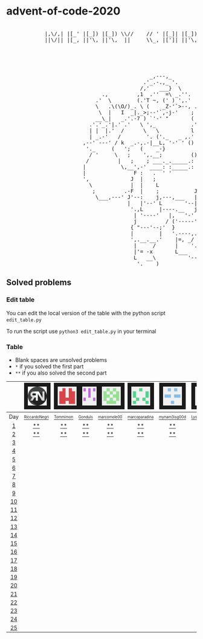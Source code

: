 # advent-of-code-2020

<pre>
                                                            
            |,\/,| |[_' |[_]) |[_]) \\//    // ' |[_]| |[_]) || ((_' '||' |,\/,|  //\\  ((_'
            ||\/|| |[_, ||'\, ||'\,  ||     \\_, |[']| ||'\, || ,_))  ||  ||\/|| //``\\ ,_))



                                                                 ,;7,
                                                               _ ||:|,
                                             _,---,_           )\'  '|
                                           .'_.-.,_ '.         ',')  j
                                          /,'   ___}  \        _/   /
                              .,         ,1  .''  =\ _.''.   ,`';_ |
                            .'  \        (.'T ~, (' ) ',.'  /     ';',
                            \   .\(\O/)_. \ (    _Z-'`>--, .'',      ;
                             \  |   I  _|._>;--'`,-j-'    ;    ',  .'
                            __\_|   _.'.-7 ) `'-' "       (      ;'
                          .'.'_.'|.' .'   \ ',_           .'\   /
                          | |  |.'  /      \   \          l  \ /
                          | _.-'   /        '. ('._   _ ,.'   \i
                        ,--' ---' / k  _.-,.-|__L, '-' ' ()    ;
                         '._     (   ';   (    _-}             |
                          / '     \   ;    ',.__;         ()   /
                         /         |   ;    ; ___._._____.: :-j
                        |           \,__',-' ____: :_____.: :-\
                        |               F :   .  ' '        ,  L
                        ',             J  |   ;             j  |
                          \            |  |    L            |  J
                           ;         .-F  |    ;           J    L
                            \___,---' J'--:    j,---,___   |_   |
                                      |   |'--' L       '--| '-'|
                                       '.,L     |----.__   j.__.'
                                        | '----'   |,   '-'  }
                                        j         / ('-----';
                                       { "---'--;'  }       |
                                       |        |   '.----,.'
                                       ',.__.__.'    |=, _/
                                        |     /      |    '.
                                        |'= -x       L___   '--,
                                        L   __\          '-----'
                                         '.____)
</pre>

## Solved problems

### Edit table
You can edit the local version of the table with the python script `edit_table.py`

To run the script use `python3 edit_table.py` in your terminal

### Table
- Blank spaces are unsolved problems
- `*` if you solved the first part
- `**` if you also solved the second part

| | <a href="https://github.com/riccardo-negri"><img src="https://github.com/Tommimon/advent-of-code-2020/blob/master/Assets/riccardo-negri.png" width="50" height="50" border="10" /></a> | <a href="https://github.com/Tommimon"><img src="https://github.com/Tommimon/advent-of-code-2020/blob/master/Assets/Tommimon.png" width="50" height="50" border="10" /></a> | <a href="https://github.com/Gonduls"><img src="https://github.com/Tommimon/advent-of-code-2020/blob/master/Assets/Gonduls.png" width="50" height="50" border="10" /></a> | <a href="https://github.com/marcomole00"><img src="https://github.com/Tommimon/advent-of-code-2020/blob/master/Assets/marcomole00.png" width="50" height="50" border="10" /></a> | <a href="https://github.com/marcoparadina"><img src="https://github.com/Tommimon/advent-of-code-2020/blob/master/Assets/marcoparadina.png" width="50" height="50" border="10" /></a> | <a href="https://github.com/mynam3isg00d"><img src="https://github.com/Tommimon/advent-of-code-2020/blob/master/Assets/mynam3isg00d.png" width="50" height="50" border="10" /></a> | <a href="https://github.com/LysergicHound"><img src="https://github.com/Tommimon/advent-of-code-2020/blob/master/Assets/LysergicHound.png" width="50" height="50" border="10" /></a> | <a href="https://github.com/IronBlack"><img src="https://github.com/Tommimon/advent-of-code-2020/blob/master/Assets/IronBlack.png" width="50" height="50" border="10" /></a> | <a href="ttps://github.com/SebPelli"><img src="https://github.com/Tommimon/advent-of-code-2020/blob/master/Assets/SebPelli.png" width="50" height="50" border="10" /></a> | <a href="https://github.com/Sunriser45"><img src="https://github.com/Tommimon/advent-of-code-2020/blob/master/Assets/Sunriser45.png" width="50" height="50" border="10" /></a> |
| :---: | :---: | :---: | :---: | :---: | :---: | :---: | :---: | :---: | :---: | :---: 
| Day | <a href="https://github.com/riccardo-negri"><sup><sub>RiccardoNegri</sub></sup></a> | <a href="https://github.com/Tommimon"><sup><sub>Tommimon</sub></sup></a> | <a href="https://github.com/Gonduls"><sup><sub>Gonduls</sub></sup></a> | <a href="https://github.com/marcomole00"><sup><sub>marcomole00</sub></sup></a> | <a href="https://github.com/marcoparadina"><sup><sub>marcoparadina</sub></sup></a> | <a href="https://github.com/mynam3isg00d"><sup><sub>mynam3isg00d</sub></sup></a> | <a href="https://github.com/LysergicHound"><sup><sub>LysergicHound</sub></sup></a> | <a href="https://github.com/IronBlack"><sup><sub>IronBlack</sub></sup></a> | <a href="https://github.com/SebPelli"><sup><sub>SebPelli</sub></sup></a> | <a href="https://github.com/Sunriser45"><sup><sub>Sunriser45</sub></sup></a> |
[1 ][d01] | [**][u01d01] | [**][u02d01] | [**][u03d01] | [**][u04d01] | [**][u05d01] | [**][u06d01] | [  ][u07d01] | [**][u08d01] | [**][u09d01] | [  ][u10d01] | [  ][u11d01] | [  ][u12d01] | [  ][u13d01] | [  ][u14d01] | [  ][u15d01] | [  ][u16d01] | [  ][u17d01] | [  ][u18d01] | [  ][u19d01] | [  ][u20d01]
[2 ][d02] | [**][u01d02] | [**][u02d02] | [**][u03d02] | [**][u04d02] | [**][u05d02] | [**][u06d02] | [  ][u07d02] | [**][u08d02] | [**][u09d02] | [  ][u10d02] | [  ][u11d02] | [  ][u12d02] | [  ][u13d02] | [  ][u14d02] | [  ][u15d02] | [  ][u16d02] | [  ][u17d02] | [  ][u18d02] | [  ][u19d02] | [  ][u20d02]
[3 ][d03] | [  ][u01d03] | [  ][u02d03] | [  ][u03d03] | [  ][u04d03] | [  ][u05d03] | [  ][u06d03] | [  ][u07d03] | [  ][u08d03] | [  ][u09d03] | [  ][u10d03] | [  ][u11d03] | [  ][u12d03] | [  ][u13d03] | [  ][u14d03] | [  ][u15d03] | [  ][u16d03] | [  ][u17d03] | [  ][u18d03] | [  ][u19d03] | [  ][u20d03]
[4 ][d04] | [  ][u01d04] | [  ][u02d04] | [  ][u03d04] | [  ][u04d04] | [  ][u05d04] | [  ][u06d04] | [  ][u07d04] | [  ][u08d04] | [  ][u09d04] | [  ][u10d04] | [  ][u11d04] | [  ][u12d04] | [  ][u13d04] | [  ][u14d04] | [  ][u15d04] | [  ][u16d04] | [  ][u17d04] | [  ][u18d04] | [  ][u19d04] | [  ][u20d04]
[5 ][d05] | [  ][u01d05] | [  ][u02d05] | [  ][u03d05] | [  ][u04d05] | [  ][u05d05] | [  ][u06d05] | [  ][u07d05] | [  ][u08d05] | [  ][u09d05] | [  ][u10d05] | [  ][u11d05] | [  ][u12d05] | [  ][u13d05] | [  ][u14d05] | [  ][u15d05] | [  ][u16d05] | [  ][u17d05] | [  ][u18d05] | [  ][u19d05] | [  ][u20d05]
[6 ][d06] | [  ][u01d06] | [  ][u02d06] | [  ][u03d06] | [  ][u04d06] | [  ][u05d06] | [  ][u06d06] | [  ][u07d06] | [  ][u08d06] | [  ][u09d06] | [  ][u10d06] | [  ][u11d06] | [  ][u12d06] | [  ][u13d06] | [  ][u14d06] | [  ][u15d06] | [  ][u16d06] | [  ][u17d06] | [  ][u18d06] | [  ][u19d06] | [  ][u20d06]
[7 ][d07] | [  ][u01d07] | [  ][u02d07] | [  ][u03d07] | [  ][u04d07] | [  ][u05d07] | [  ][u06d07] | [  ][u07d07] | [  ][u08d07] | [  ][u09d07] | [  ][u10d07] | [  ][u11d07] | [  ][u12d07] | [  ][u13d07] | [  ][u14d07] | [  ][u15d07] | [  ][u16d07] | [  ][u17d07] | [  ][u18d07] | [  ][u19d07] | [  ][u20d07]
[8 ][d08] | [  ][u01d08] | [  ][u02d08] | [  ][u03d08] | [  ][u04d08] | [  ][u05d08] | [  ][u06d08] | [  ][u07d08] | [  ][u08d08] | [  ][u09d08] | [  ][u10d08] | [  ][u11d08] | [  ][u12d08] | [  ][u13d08] | [  ][u14d08] | [  ][u15d08] | [  ][u16d08] | [  ][u17d08] | [  ][u18d08] | [  ][u19d08] | [  ][u20d08]
[9 ][d09] | [  ][u01d09] | [  ][u02d09] | [  ][u03d09] | [  ][u04d09] | [  ][u05d09] | [  ][u06d09] | [  ][u07d09] | [  ][u08d09] | [  ][u09d09] | [  ][u10d09] | [  ][u11d09] | [  ][u12d09] | [  ][u13d09] | [  ][u14d09] | [  ][u15d09] | [  ][u16d09] | [  ][u17d09] | [  ][u18d09] | [  ][u19d09] | [  ][u20d09]
[10][d10] | [  ][u01d10] | [  ][u02d10] | [  ][u03d10] | [  ][u04d10] | [  ][u05d10] | [  ][u06d10] | [  ][u07d10] | [  ][u08d10] | [  ][u09d10] | [  ][u10d10] | [  ][u11d10] | [  ][u12d10] | [  ][u13d10] | [  ][u14d10] | [  ][u15d10] | [  ][u16d10] | [  ][u17d10] | [  ][u18d10] | [  ][u19d10] | [  ][u20d10]
[11][d11] | [  ][u01d11] | [  ][u02d11] | [  ][u03d11] | [  ][u04d11] | [  ][u05d11] | [  ][u06d11] | [  ][u07d11] | [  ][u08d11] | [  ][u09d11] | [  ][u10d11] | [  ][u11d11] | [  ][u12d11] | [  ][u13d11] | [  ][u14d11] | [  ][u15d11] | [  ][u16d11] | [  ][u17d11] | [  ][u18d11] | [  ][u19d11] | [  ][u20d11]
[12][d12] | [  ][u01d12] | [  ][u02d12] | [  ][u03d12] | [  ][u04d12] | [  ][u05d12] | [  ][u06d12] | [  ][u07d12] | [  ][u08d12] | [  ][u09d12] | [  ][u10d12] | [  ][u11d12] | [  ][u12d12] | [  ][u13d12] | [  ][u14d12] | [  ][u15d12] | [  ][u16d12] | [  ][u17d12] | [  ][u18d12] | [  ][u19d12] | [  ][u20d12]
[13][d13] | [  ][u01d13] | [  ][u02d13] | [  ][u03d13] | [  ][u04d13] | [  ][u05d13] | [  ][u06d13] | [  ][u07d13] | [  ][u08d13] | [  ][u09d13] | [  ][u10d13] | [  ][u11d13] | [  ][u12d13] | [  ][u13d13] | [  ][u14d13] | [  ][u15d13] | [  ][u16d13] | [  ][u17d13] | [  ][u18d13] | [  ][u19d13] | [  ][u20d13]
[14][d14] | [  ][u01d14] | [  ][u02d14] | [  ][u03d14] | [  ][u04d14] | [  ][u05d14] | [  ][u06d14] | [  ][u07d14] | [  ][u08d14] | [  ][u09d14] | [  ][u10d14] | [  ][u11d14] | [  ][u12d14] | [  ][u13d14] | [  ][u14d14] | [  ][u15d14] | [  ][u16d14] | [  ][u17d14] | [  ][u18d14] | [  ][u19d14] | [  ][u20d14]
[15][d15] | [  ][u01d15] | [  ][u02d15] | [  ][u03d15] | [  ][u04d15] | [  ][u05d15] | [  ][u06d15] | [  ][u07d15] | [  ][u08d15] | [  ][u09d15] | [  ][u10d15] | [  ][u11d15] | [  ][u12d15] | [  ][u13d15] | [  ][u14d15] | [  ][u15d15] | [  ][u16d15] | [  ][u17d15] | [  ][u18d15] | [  ][u19d15] | [  ][u20d15]
[16][d16] | [  ][u01d16] | [  ][u02d16] | [  ][u03d16] | [  ][u04d16] | [  ][u05d16] | [  ][u06d16] | [  ][u07d16] | [  ][u08d16] | [  ][u09d16] | [  ][u10d16] | [  ][u11d16] | [  ][u12d16] | [  ][u13d16] | [  ][u14d16] | [  ][u15d16] | [  ][u16d16] | [  ][u17d16] | [  ][u18d16] | [  ][u19d16] | [  ][u20d16]
[17][d17] | [  ][u01d17] | [  ][u02d17] | [  ][u03d17] | [  ][u04d17] | [  ][u05d17] | [  ][u06d17] | [  ][u07d17] | [  ][u08d17] | [  ][u09d17] | [  ][u10d17] | [  ][u11d17] | [  ][u12d17] | [  ][u13d17] | [  ][u14d17] | [  ][u15d17] | [  ][u16d17] | [  ][u17d17] | [  ][u18d17] | [  ][u19d17] | [  ][u20d17]
[18][d18] | [  ][u01d18] | [  ][u02d18] | [  ][u03d18] | [  ][u04d18] | [  ][u05d18] | [  ][u06d18] | [  ][u07d18] | [  ][u08d18] | [  ][u09d18] | [  ][u10d18] | [  ][u11d18] | [  ][u12d18] | [  ][u13d18] | [  ][u14d18] | [  ][u15d18] | [  ][u16d18] | [  ][u17d18] | [  ][u18d18] | [  ][u19d18] | [  ][u20d18]
[19][d19] | [  ][u01d19] | [  ][u02d19] | [  ][u03d19] | [  ][u04d19] | [  ][u05d19] | [  ][u06d19] | [  ][u07d19] | [  ][u08d19] | [  ][u09d19] | [  ][u10d19] | [  ][u11d19] | [  ][u12d19] | [  ][u13d19] | [  ][u14d19] | [  ][u15d19] | [  ][u16d19] | [  ][u17d19] | [  ][u18d19] | [  ][u19d19] | [  ][u20d19]
[20][d20] | [  ][u01d20] | [  ][u02d20] | [  ][u03d20] | [  ][u04d20] | [  ][u05d20] | [  ][u06d20] | [  ][u07d20] | [  ][u08d20] | [  ][u09d20] | [  ][u10d20] | [  ][u11d20] | [  ][u12d20] | [  ][u13d20] | [  ][u14d20] | [  ][u15d20] | [  ][u16d20] | [  ][u17d20] | [  ][u18d20] | [  ][u19d20] | [  ][u20d20]
[21][d21] | [  ][u01d21] | [  ][u02d21] | [  ][u03d21] | [  ][u04d21] | [  ][u05d21] | [  ][u06d21] | [  ][u07d21] | [  ][u08d21] | [  ][u09d21] | [  ][u10d21] | [  ][u11d21] | [  ][u12d21] | [  ][u13d21] | [  ][u14d21] | [  ][u15d21] | [  ][u16d21] | [  ][u17d21] | [  ][u18d21] | [  ][u19d21] | [  ][u20d21]
[22][d22] | [  ][u01d22] | [  ][u02d22] | [  ][u03d22] | [  ][u04d22] | [  ][u05d22] | [  ][u06d22] | [  ][u07d22] | [  ][u08d22] | [  ][u09d22] | [  ][u10d22] | [  ][u11d22] | [  ][u12d22] | [  ][u13d22] | [  ][u14d22] | [  ][u15d22] | [  ][u16d22] | [  ][u17d22] | [  ][u18d22] | [  ][u19d22] | [  ][u20d22]
[23][d23] | [  ][u01d23] | [  ][u02d23] | [  ][u03d23] | [  ][u04d23] | [  ][u05d23] | [  ][u06d23] | [  ][u07d23] | [  ][u08d23] | [  ][u09d23] | [  ][u10d23] | [  ][u11d23] | [  ][u12d23] | [  ][u13d23] | [  ][u14d23] | [  ][u15d23] | [  ][u16d23] | [  ][u17d23] | [  ][u18d23] | [  ][u19d23] | [  ][u20d23]
[24][d24] | [  ][u01d24] | [  ][u02d24] | [  ][u03d24] | [  ][u04d24] | [  ][u05d24] | [  ][u06d24] | [  ][u07d24] | [  ][u08d24] | [  ][u09d24] | [  ][u10d24] | [  ][u11d24] | [  ][u12d24] | [  ][u13d24] | [  ][u14d24] | [  ][u15d24] | [  ][u16d24] | [  ][u17d24] | [  ][u18d24] | [  ][u19d24] | [  ][u20d24]
[25][d25] | [  ][u01d25] | [  ][u02d25] | [  ][u03d25] | [  ][u04d25] | [  ][u05d25] | [  ][u06d25] | [  ][u07d25] | [  ][u08d25] | [  ][u09d25] | [  ][u10d25] | [  ][u11d25] | [  ][u12d25] | [  ][u13d25] | [  ][u14d25] | [  ][u15d25] | [  ][u16d25] | [  ][u17d25] | [  ][u18d25] | [  ][u19d25] | [  ][u20d25]


[d01]: https://adventofcode.com/2020/day/1
[d02]: https://adventofcode.com/2020/day/2
[d03]: https://adventofcode.com/2020/day/3
[d04]: https://adventofcode.com/2020/day/4
[d05]: https://adventofcode.com/2020/day/5
[d06]: https://adventofcode.com/2020/day/6
[d07]: https://adventofcode.com/2020/day/7
[d08]: https://adventofcode.com/2020/day/8
[d09]: https://adventofcode.com/2020/day/9
[d10]: https://adventofcode.com/2020/day/10
[d11]: https://adventofcode.com/2020/day/11
[d12]: https://adventofcode.com/2020/day/12
[d13]: https://adventofcode.com/2020/day/13
[d14]: https://adventofcode.com/2020/day/14
[d15]: https://adventofcode.com/2020/day/15
[d16]: https://adventofcode.com/2020/day/16
[d17]: https://adventofcode.com/2020/day/17
[d18]: https://adventofcode.com/2020/day/18
[d19]: https://adventofcode.com/2020/day/19
[d20]: https://adventofcode.com/2020/day/20
[d21]: https://adventofcode.com/2020/day/21
[d22]: https://adventofcode.com/2020/day/22
[d23]: https://adventofcode.com/2020/day/23
[d24]: https://adventofcode.com/2020/day/24
[d25]: https://adventofcode.com/2020/day/25

[u01d01]: https://github.com/Tommimon/advent-of-code-2020/tree/master/riccardo-negri/1
[u01d02]: https://github.com/Tommimon/advent-of-code-2020/tree/master/riccardo-negri/2
[u01d03]: https://github.com/Tommimon/advent-of-code-2020/tree/master/riccardo-negri/3
[u01d04]: https://github.com/Tommimon/advent-of-code-2020/tree/master/riccardo-negri/4
[u01d05]: https://github.com/Tommimon/advent-of-code-2020/tree/master/riccardo-negri/5
[u01d06]: https://github.com/Tommimon/advent-of-code-2020/tree/master/riccardo-negri/6
[u01d07]: https://github.com/Tommimon/advent-of-code-2020/tree/master/riccardo-negri/7
[u01d08]: https://github.com/Tommimon/advent-of-code-2020/tree/master/riccardo-negri/8
[u01d09]: https://github.com/Tommimon/advent-of-code-2020/tree/master/riccardo-negri/9
[u01d10]: https://github.com/Tommimon/advent-of-code-2020/tree/master/riccardo-negri/10
[u01d11]: https://github.com/Tommimon/advent-of-code-2020/tree/master/riccardo-negri/11
[u01d12]: https://github.com/Tommimon/advent-of-code-2020/tree/master/riccardo-negri/12
[u01d13]: https://github.com/Tommimon/advent-of-code-2020/tree/master/riccardo-negri/13
[u01d14]: https://github.com/Tommimon/advent-of-code-2020/tree/master/riccardo-negri/14
[u01d15]: https://github.com/Tommimon/advent-of-code-2020/tree/master/riccardo-negri/15
[u01d16]: https://github.com/Tommimon/advent-of-code-2020/tree/master/riccardo-negri/16
[u01d17]: https://github.com/Tommimon/advent-of-code-2020/tree/master/riccardo-negri/17
[u01d18]: https://github.com/Tommimon/advent-of-code-2020/tree/master/riccardo-negri/18
[u01d19]: https://github.com/Tommimon/advent-of-code-2020/tree/master/riccardo-negri/19
[u01d20]: https://github.com/Tommimon/advent-of-code-2020/tree/master/riccardo-negri/20
[u01d21]: https://github.com/Tommimon/advent-of-code-2020/tree/master/riccardo-negri/21
[u01d22]: https://github.com/Tommimon/advent-of-code-2020/tree/master/riccardo-negri/22
[u01d23]: https://github.com/Tommimon/advent-of-code-2020/tree/master/riccardo-negri/23
[u01d24]: https://github.com/Tommimon/advent-of-code-2020/tree/master/riccardo-negri/24
[u01d25]: https://github.com/Tommimon/advent-of-code-2020/tree/master/riccardo-negri/25
[u02d01]: https://github.com/Tommimon/advent-of-code-2020/tree/master/Tommimon/1
[u02d02]: https://github.com/Tommimon/advent-of-code-2020/tree/master/Tommimon/2
[u02d03]: https://github.com/Tommimon/advent-of-code-2020/tree/master/Tommimon/3
[u02d04]: https://github.com/Tommimon/advent-of-code-2020/tree/master/Tommimon/4
[u02d05]: https://github.com/Tommimon/advent-of-code-2020/tree/master/Tommimon/5
[u02d06]: https://github.com/Tommimon/advent-of-code-2020/tree/master/Tommimon/6
[u02d07]: https://github.com/Tommimon/advent-of-code-2020/tree/master/Tommimon/7
[u02d08]: https://github.com/Tommimon/advent-of-code-2020/tree/master/Tommimon/8
[u02d09]: https://github.com/Tommimon/advent-of-code-2020/tree/master/Tommimon/9
[u02d10]: https://github.com/Tommimon/advent-of-code-2020/tree/master/Tommimon/10
[u02d11]: https://github.com/Tommimon/advent-of-code-2020/tree/master/Tommimon/11
[u02d12]: https://github.com/Tommimon/advent-of-code-2020/tree/master/Tommimon/12
[u02d13]: https://github.com/Tommimon/advent-of-code-2020/tree/master/Tommimon/13
[u02d14]: https://github.com/Tommimon/advent-of-code-2020/tree/master/Tommimon/14
[u02d15]: https://github.com/Tommimon/advent-of-code-2020/tree/master/Tommimon/15
[u02d16]: https://github.com/Tommimon/advent-of-code-2020/tree/master/Tommimon/16
[u02d17]: https://github.com/Tommimon/advent-of-code-2020/tree/master/Tommimon/17
[u02d18]: https://github.com/Tommimon/advent-of-code-2020/tree/master/Tommimon/18
[u02d19]: https://github.com/Tommimon/advent-of-code-2020/tree/master/Tommimon/19
[u02d20]: https://github.com/Tommimon/advent-of-code-2020/tree/master/Tommimon/20
[u02d21]: https://github.com/Tommimon/advent-of-code-2020/tree/master/Tommimon/21
[u02d22]: https://github.com/Tommimon/advent-of-code-2020/tree/master/Tommimon/22
[u02d23]: https://github.com/Tommimon/advent-of-code-2020/tree/master/Tommimon/23
[u02d24]: https://github.com/Tommimon/advent-of-code-2020/tree/master/Tommimon/24
[u02d25]: https://github.com/Tommimon/advent-of-code-2020/tree/master/Tommimon/25
[u03d01]: https://github.com/Tommimon/advent-of-code-2020/tree/master/Gonduls/1
[u03d02]: https://github.com/Tommimon/advent-of-code-2020/tree/master/Gonduls/2
[u03d03]: https://github.com/Tommimon/advent-of-code-2020/tree/master/Gonduls/3
[u03d04]: https://github.com/Tommimon/advent-of-code-2020/tree/master/Gonduls/4
[u03d05]: https://github.com/Tommimon/advent-of-code-2020/tree/master/Gonduls/5
[u03d06]: https://github.com/Tommimon/advent-of-code-2020/tree/master/Gonduls/6
[u03d07]: https://github.com/Tommimon/advent-of-code-2020/tree/master/Gonduls/7
[u03d08]: https://github.com/Tommimon/advent-of-code-2020/tree/master/Gonduls/8
[u03d09]: https://github.com/Tommimon/advent-of-code-2020/tree/master/Gonduls/9
[u03d10]: https://github.com/Tommimon/advent-of-code-2020/tree/master/Gonduls/10
[u03d11]: https://github.com/Tommimon/advent-of-code-2020/tree/master/Gonduls/11
[u03d12]: https://github.com/Tommimon/advent-of-code-2020/tree/master/Gonduls/12
[u03d13]: https://github.com/Tommimon/advent-of-code-2020/tree/master/Gonduls/13
[u03d14]: https://github.com/Tommimon/advent-of-code-2020/tree/master/Gonduls/14
[u03d15]: https://github.com/Tommimon/advent-of-code-2020/tree/master/Gonduls/15
[u03d16]: https://github.com/Tommimon/advent-of-code-2020/tree/master/Gonduls/16
[u03d17]: https://github.com/Tommimon/advent-of-code-2020/tree/master/Gonduls/17
[u03d18]: https://github.com/Tommimon/advent-of-code-2020/tree/master/Gonduls/18
[u03d19]: https://github.com/Tommimon/advent-of-code-2020/tree/master/Gonduls/19
[u03d20]: https://github.com/Tommimon/advent-of-code-2020/tree/master/Gonduls/20
[u03d21]: https://github.com/Tommimon/advent-of-code-2020/tree/master/Gonduls/21
[u03d22]: https://github.com/Tommimon/advent-of-code-2020/tree/master/Gonduls/22
[u03d23]: https://github.com/Tommimon/advent-of-code-2020/tree/master/Gonduls/23
[u03d24]: https://github.com/Tommimon/advent-of-code-2020/tree/master/Gonduls/24
[u03d25]: https://github.com/Tommimon/advent-of-code-2020/tree/master/Gonduls/25
[u04d01]: https://github.com/Tommimon/advent-of-code-2020/tree/master/marcomole00/1
[u04d02]: https://github.com/Tommimon/advent-of-code-2020/tree/master/marcomole00/2
[u04d03]: https://github.com/Tommimon/advent-of-code-2020/tree/master/marcomole00/3
[u04d04]: https://github.com/Tommimon/advent-of-code-2020/tree/master/marcomole00/4
[u04d05]: https://github.com/Tommimon/advent-of-code-2020/tree/master/marcomole00/5
[u04d06]: https://github.com/Tommimon/advent-of-code-2020/tree/master/marcomole00/6
[u04d07]: https://github.com/Tommimon/advent-of-code-2020/tree/master/marcomole00/7
[u04d08]: https://github.com/Tommimon/advent-of-code-2020/tree/master/marcomole00/8
[u04d09]: https://github.com/Tommimon/advent-of-code-2020/tree/master/marcomole00/9
[u04d10]: https://github.com/Tommimon/advent-of-code-2020/tree/master/marcomole00/10
[u04d11]: https://github.com/Tommimon/advent-of-code-2020/tree/master/marcomole00/11
[u04d12]: https://github.com/Tommimon/advent-of-code-2020/tree/master/marcomole00/12
[u04d13]: https://github.com/Tommimon/advent-of-code-2020/tree/master/marcomole00/13
[u04d14]: https://github.com/Tommimon/advent-of-code-2020/tree/master/marcomole00/14
[u04d15]: https://github.com/Tommimon/advent-of-code-2020/tree/master/marcomole00/15
[u04d16]: https://github.com/Tommimon/advent-of-code-2020/tree/master/marcomole00/16
[u04d17]: https://github.com/Tommimon/advent-of-code-2020/tree/master/marcomole00/17
[u04d18]: https://github.com/Tommimon/advent-of-code-2020/tree/master/marcomole00/18
[u04d19]: https://github.com/Tommimon/advent-of-code-2020/tree/master/marcomole00/19
[u04d20]: https://github.com/Tommimon/advent-of-code-2020/tree/master/marcomole00/20
[u04d21]: https://github.com/Tommimon/advent-of-code-2020/tree/master/marcomole00/21
[u04d22]: https://github.com/Tommimon/advent-of-code-2020/tree/master/marcomole00/22
[u04d23]: https://github.com/Tommimon/advent-of-code-2020/tree/master/marcomole00/23
[u04d24]: https://github.com/Tommimon/advent-of-code-2020/tree/master/marcomole00/24
[u04d25]: https://github.com/Tommimon/advent-of-code-2020/tree/master/marcomole00/25
[u05d01]: https://github.com/Tommimon/advent-of-code-2020/tree/master/marcoparadina/1
[u05d02]: https://github.com/Tommimon/advent-of-code-2020/tree/master/marcoparadina/2
[u05d03]: https://github.com/Tommimon/advent-of-code-2020/tree/master/marcoparadina/3
[u05d04]: https://github.com/Tommimon/advent-of-code-2020/tree/master/marcoparadina/4
[u05d05]: https://github.com/Tommimon/advent-of-code-2020/tree/master/marcoparadina/5
[u05d06]: https://github.com/Tommimon/advent-of-code-2020/tree/master/marcoparadina/6
[u05d07]: https://github.com/Tommimon/advent-of-code-2020/tree/master/marcoparadina/7
[u05d08]: https://github.com/Tommimon/advent-of-code-2020/tree/master/marcoparadina/8
[u05d09]: https://github.com/Tommimon/advent-of-code-2020/tree/master/marcoparadina/9
[u05d10]: https://github.com/Tommimon/advent-of-code-2020/tree/master/marcoparadina/10
[u05d11]: https://github.com/Tommimon/advent-of-code-2020/tree/master/marcoparadina/11
[u05d12]: https://github.com/Tommimon/advent-of-code-2020/tree/master/marcoparadina/12
[u05d13]: https://github.com/Tommimon/advent-of-code-2020/tree/master/marcoparadina/13
[u05d14]: https://github.com/Tommimon/advent-of-code-2020/tree/master/marcoparadina/14
[u05d15]: https://github.com/Tommimon/advent-of-code-2020/tree/master/marcoparadina/15
[u05d16]: https://github.com/Tommimon/advent-of-code-2020/tree/master/marcoparadina/16
[u05d17]: https://github.com/Tommimon/advent-of-code-2020/tree/master/marcoparadina/17
[u05d18]: https://github.com/Tommimon/advent-of-code-2020/tree/master/marcoparadina/18
[u05d19]: https://github.com/Tommimon/advent-of-code-2020/tree/master/marcoparadina/19
[u05d20]: https://github.com/Tommimon/advent-of-code-2020/tree/master/marcoparadina/20
[u05d21]: https://github.com/Tommimon/advent-of-code-2020/tree/master/marcoparadina/21
[u05d22]: https://github.com/Tommimon/advent-of-code-2020/tree/master/marcoparadina/22
[u05d23]: https://github.com/Tommimon/advent-of-code-2020/tree/master/marcoparadina/23
[u05d24]: https://github.com/Tommimon/advent-of-code-2020/tree/master/marcoparadina/24
[u05d25]: https://github.com/Tommimon/advent-of-code-2020/tree/master/marcoparadina/25
[u06d01]: https://github.com/Tommimon/advent-of-code-2020/tree/master/mynam3isg00d/1
[u06d02]: https://github.com/Tommimon/advent-of-code-2020/tree/master/mynam3isg00d/2
[u06d03]: https://github.com/Tommimon/advent-of-code-2020/tree/master/mynam3isg00d/3
[u06d04]: https://github.com/Tommimon/advent-of-code-2020/tree/master/mynam3isg00d/4
[u06d05]: https://github.com/Tommimon/advent-of-code-2020/tree/master/mynam3isg00d/5
[u06d06]: https://github.com/Tommimon/advent-of-code-2020/tree/master/mynam3isg00d/6
[u06d07]: https://github.com/Tommimon/advent-of-code-2020/tree/master/mynam3isg00d/7
[u06d08]: https://github.com/Tommimon/advent-of-code-2020/tree/master/mynam3isg00d/8
[u06d09]: https://github.com/Tommimon/advent-of-code-2020/tree/master/mynam3isg00d/9
[u06d10]: https://github.com/Tommimon/advent-of-code-2020/tree/master/mynam3isg00d/10
[u06d11]: https://github.com/Tommimon/advent-of-code-2020/tree/master/mynam3isg00d/11
[u06d12]: https://github.com/Tommimon/advent-of-code-2020/tree/master/mynam3isg00d/12
[u06d13]: https://github.com/Tommimon/advent-of-code-2020/tree/master/mynam3isg00d/13
[u06d14]: https://github.com/Tommimon/advent-of-code-2020/tree/master/mynam3isg00d/14
[u06d15]: https://github.com/Tommimon/advent-of-code-2020/tree/master/mynam3isg00d/15
[u06d16]: https://github.com/Tommimon/advent-of-code-2020/tree/master/mynam3isg00d/16
[u06d17]: https://github.com/Tommimon/advent-of-code-2020/tree/master/mynam3isg00d/17
[u06d18]: https://github.com/Tommimon/advent-of-code-2020/tree/master/mynam3isg00d/18
[u06d19]: https://github.com/Tommimon/advent-of-code-2020/tree/master/mynam3isg00d/19
[u06d20]: https://github.com/Tommimon/advent-of-code-2020/tree/master/mynam3isg00d/20
[u06d21]: https://github.com/Tommimon/advent-of-code-2020/tree/master/mynam3isg00d/21
[u06d22]: https://github.com/Tommimon/advent-of-code-2020/tree/master/mynam3isg00d/22
[u06d23]: https://github.com/Tommimon/advent-of-code-2020/tree/master/mynam3isg00d/23
[u06d24]: https://github.com/Tommimon/advent-of-code-2020/tree/master/mynam3isg00d/24
[u06d25]: https://github.com/Tommimon/advent-of-code-2020/tree/master/mynam3isg00d/25
[u07d01]: https://github.com/Tommimon/advent-of-code-2020/tree/master/LysergicHound/1
[u07d02]: https://github.com/Tommimon/advent-of-code-2020/tree/master/LysergicHound/2
[u07d03]: https://github.com/Tommimon/advent-of-code-2020/tree/master/LysergicHound/3
[u07d04]: https://github.com/Tommimon/advent-of-code-2020/tree/master/LysergicHound/4
[u07d05]: https://github.com/Tommimon/advent-of-code-2020/tree/master/LysergicHound/5
[u07d06]: https://github.com/Tommimon/advent-of-code-2020/tree/master/LysergicHound/6
[u07d07]: https://github.com/Tommimon/advent-of-code-2020/tree/master/LysergicHound/7
[u07d08]: https://github.com/Tommimon/advent-of-code-2020/tree/master/LysergicHound/8
[u07d09]: https://github.com/Tommimon/advent-of-code-2020/tree/master/LysergicHound/9
[u07d10]: https://github.com/Tommimon/advent-of-code-2020/tree/master/LysergicHound/10
[u07d11]: https://github.com/Tommimon/advent-of-code-2020/tree/master/LysergicHound/11
[u07d12]: https://github.com/Tommimon/advent-of-code-2020/tree/master/LysergicHound/12
[u07d13]: https://github.com/Tommimon/advent-of-code-2020/tree/master/LysergicHound/13
[u07d14]: https://github.com/Tommimon/advent-of-code-2020/tree/master/LysergicHound/14
[u07d15]: https://github.com/Tommimon/advent-of-code-2020/tree/master/LysergicHound/15
[u07d16]: https://github.com/Tommimon/advent-of-code-2020/tree/master/LysergicHound/16
[u07d17]: https://github.com/Tommimon/advent-of-code-2020/tree/master/LysergicHound/17
[u07d18]: https://github.com/Tommimon/advent-of-code-2020/tree/master/LysergicHound/18
[u07d19]: https://github.com/Tommimon/advent-of-code-2020/tree/master/LysergicHound/19
[u07d20]: https://github.com/Tommimon/advent-of-code-2020/tree/master/LysergicHound/20
[u07d21]: https://github.com/Tommimon/advent-of-code-2020/tree/master/LysergicHound/21
[u07d22]: https://github.com/Tommimon/advent-of-code-2020/tree/master/LysergicHound/22
[u07d23]: https://github.com/Tommimon/advent-of-code-2020/tree/master/LysergicHound/23
[u07d24]: https://github.com/Tommimon/advent-of-code-2020/tree/master/LysergicHound/24
[u07d25]: https://github.com/Tommimon/advent-of-code-2020/tree/master/LysergicHound/25
[u08d01]: https://github.com/Tommimon/advent-of-code-2020/tree/master/MatteoBlack/1
[u08d02]: https://github.com/Tommimon/advent-of-code-2020/tree/master/MatteoBlack/2
[u08d03]: https://github.com/Tommimon/advent-of-code-2020/tree/master/MatteoBlack/3
[u08d04]: https://github.com/Tommimon/advent-of-code-2020/tree/master/MatteoBlack/4
[u08d05]: https://github.com/Tommimon/advent-of-code-2020/tree/master/MatteoBlack/5
[u08d06]: https://github.com/Tommimon/advent-of-code-2020/tree/master/MatteoBlack/6
[u08d07]: https://github.com/Tommimon/advent-of-code-2020/tree/master/MatteoBlack/7
[u08d08]: https://github.com/Tommimon/advent-of-code-2020/tree/master/MatteoBlack/8
[u08d09]: https://github.com/Tommimon/advent-of-code-2020/tree/master/MatteoBlack/9
[u08d10]: https://github.com/Tommimon/advent-of-code-2020/tree/master/MatteoBlack/10
[u08d11]: https://github.com/Tommimon/advent-of-code-2020/tree/master/MatteoBlack/11
[u08d12]: https://github.com/Tommimon/advent-of-code-2020/tree/master/MatteoBlack/12
[u08d13]: https://github.com/Tommimon/advent-of-code-2020/tree/master/MatteoBlack/13
[u08d14]: https://github.com/Tommimon/advent-of-code-2020/tree/master/MatteoBlack/14
[u08d15]: https://github.com/Tommimon/advent-of-code-2020/tree/master/MatteoBlack/15
[u08d16]: https://github.com/Tommimon/advent-of-code-2020/tree/master/MatteoBlack/16
[u08d17]: https://github.com/Tommimon/advent-of-code-2020/tree/master/MatteoBlack/17
[u08d18]: https://github.com/Tommimon/advent-of-code-2020/tree/master/MatteoBlack/18
[u08d19]: https://github.com/Tommimon/advent-of-code-2020/tree/master/MatteoBlack/19
[u08d20]: https://github.com/Tommimon/advent-of-code-2020/tree/master/MatteoBlack/20
[u08d21]: https://github.com/Tommimon/advent-of-code-2020/tree/master/MatteoBlack/21
[u08d22]: https://github.com/Tommimon/advent-of-code-2020/tree/master/MatteoBlack/22
[u08d23]: https://github.com/Tommimon/advent-of-code-2020/tree/master/MatteoBlack/23
[u08d24]: https://github.com/Tommimon/advent-of-code-2020/tree/master/MatteoBlack/24
[u08d25]: https://github.com/Tommimon/advent-of-code-2020/tree/master/MatteoBlack/25
[u09d01]: https://github.com/Tommimon/advent-of-code-2020/tree/master/SebPelli/1
[u09d02]: https://github.com/Tommimon/advent-of-code-2020/tree/master/SebPelli/2
[u09d03]: https://github.com/Tommimon/advent-of-code-2020/tree/master/SebPelli/3
[u09d04]: https://github.com/Tommimon/advent-of-code-2020/tree/master/SebPelli/4
[u09d05]: https://github.com/Tommimon/advent-of-code-2020/tree/master/SebPelli/5
[u09d06]: https://github.com/Tommimon/advent-of-code-2020/tree/master/SebPelli/6
[u09d07]: https://github.com/Tommimon/advent-of-code-2020/tree/master/SebPelli/7
[u09d08]: https://github.com/Tommimon/advent-of-code-2020/tree/master/SebPelli/8
[u09d09]: https://github.com/Tommimon/advent-of-code-2020/tree/master/SebPelli/9
[u09d10]: https://github.com/Tommimon/advent-of-code-2020/tree/master/SebPelli/10
[u09d11]: https://github.com/Tommimon/advent-of-code-2020/tree/master/SebPelli/11
[u09d12]: https://github.com/Tommimon/advent-of-code-2020/tree/master/SebPelli/12
[u09d13]: https://github.com/Tommimon/advent-of-code-2020/tree/master/SebPelli/13
[u09d14]: https://github.com/Tommimon/advent-of-code-2020/tree/master/SebPelli/14
[u09d15]: https://github.com/Tommimon/advent-of-code-2020/tree/master/SebPelli/15
[u09d16]: https://github.com/Tommimon/advent-of-code-2020/tree/master/SebPelli/16
[u09d17]: https://github.com/Tommimon/advent-of-code-2020/tree/master/SebPelli/17
[u09d18]: https://github.com/Tommimon/advent-of-code-2020/tree/master/SebPelli/18
[u09d19]: https://github.com/Tommimon/advent-of-code-2020/tree/master/SebPelli/19
[u09d20]: https://github.com/Tommimon/advent-of-code-2020/tree/master/SebPelli/20
[u09d21]: https://github.com/Tommimon/advent-of-code-2020/tree/master/SebPelli/21
[u09d22]: https://github.com/Tommimon/advent-of-code-2020/tree/master/SebPelli/22
[u09d23]: https://github.com/Tommimon/advent-of-code-2020/tree/master/SebPelli/23
[u09d24]: https://github.com/Tommimon/advent-of-code-2020/tree/master/SebPelli/24
[u09d25]: https://github.com/Tommimon/advent-of-code-2020/tree/master/SebPelli/25
[u10d01]: https://github.com/Tommimon/advent-of-code-2020/tree/master/Sunriser45/1
[u10d02]: https://github.com/Tommimon/advent-of-code-2020/tree/master/Sunriser45/2
[u10d03]: https://github.com/Tommimon/advent-of-code-2020/tree/master/Sunriser45/3
[u10d04]: https://github.com/Tommimon/advent-of-code-2020/tree/master/Sunriser45/4
[u10d05]: https://github.com/Tommimon/advent-of-code-2020/tree/master/Sunriser45/5
[u10d06]: https://github.com/Tommimon/advent-of-code-2020/tree/master/Sunriser45/6
[u10d07]: https://github.com/Tommimon/advent-of-code-2020/tree/master/Sunriser45/7
[u10d08]: https://github.com/Tommimon/advent-of-code-2020/tree/master/Sunriser45/8
[u10d09]: https://github.com/Tommimon/advent-of-code-2020/tree/master/Sunriser45/9
[u10d10]: https://github.com/Tommimon/advent-of-code-2020/tree/master/Sunriser45/10
[u10d11]: https://github.com/Tommimon/advent-of-code-2020/tree/master/Sunriser45/11
[u10d12]: https://github.com/Tommimon/advent-of-code-2020/tree/master/Sunriser45/12
[u10d13]: https://github.com/Tommimon/advent-of-code-2020/tree/master/Sunriser45/13
[u10d14]: https://github.com/Tommimon/advent-of-code-2020/tree/master/Sunriser45/14
[u10d15]: https://github.com/Tommimon/advent-of-code-2020/tree/master/Sunriser45/15
[u10d16]: https://github.com/Tommimon/advent-of-code-2020/tree/master/Sunriser45/16
[u10d17]: https://github.com/Tommimon/advent-of-code-2020/tree/master/Sunriser45/17
[u10d18]: https://github.com/Tommimon/advent-of-code-2020/tree/master/Sunriser45/18
[u10d19]: https://github.com/Tommimon/advent-of-code-2020/tree/master/Sunriser45/19
[u10d20]: https://github.com/Tommimon/advent-of-code-2020/tree/master/Sunriser45/20
[u10d21]: https://github.com/Tommimon/advent-of-code-2020/tree/master/Sunriser45/21
[u10d22]: https://github.com/Tommimon/advent-of-code-2020/tree/master/Sunriser45/22
[u10d23]: https://github.com/Tommimon/advent-of-code-2020/tree/master/Sunriser45/23
[u10d24]: https://github.com/Tommimon/advent-of-code-2020/tree/master/Sunriser45/24
[u10d25]: https://github.com/Tommimon/advent-of-code-2020/tree/master/Sunriser45/25
[u11d01]: https://github.com/Tommimon/advent-of-code-2020/tree/master/User11/1
[u11d02]: https://github.com/Tommimon/advent-of-code-2020/tree/master/User11/2
[u11d03]: https://github.com/Tommimon/advent-of-code-2020/tree/master/User11/3
[u11d04]: https://github.com/Tommimon/advent-of-code-2020/tree/master/User11/4
[u11d05]: https://github.com/Tommimon/advent-of-code-2020/tree/master/User11/5
[u11d06]: https://github.com/Tommimon/advent-of-code-2020/tree/master/User11/6
[u11d07]: https://github.com/Tommimon/advent-of-code-2020/tree/master/User11/7
[u11d08]: https://github.com/Tommimon/advent-of-code-2020/tree/master/User11/8
[u11d09]: https://github.com/Tommimon/advent-of-code-2020/tree/master/User11/9
[u11d10]: https://github.com/Tommimon/advent-of-code-2020/tree/master/User11/10
[u11d11]: https://github.com/Tommimon/advent-of-code-2020/tree/master/User11/11
[u11d12]: https://github.com/Tommimon/advent-of-code-2020/tree/master/User11/12
[u11d13]: https://github.com/Tommimon/advent-of-code-2020/tree/master/User11/13
[u11d14]: https://github.com/Tommimon/advent-of-code-2020/tree/master/User11/14
[u11d15]: https://github.com/Tommimon/advent-of-code-2020/tree/master/User11/15
[u11d16]: https://github.com/Tommimon/advent-of-code-2020/tree/master/User11/16
[u11d17]: https://github.com/Tommimon/advent-of-code-2020/tree/master/User11/17
[u11d18]: https://github.com/Tommimon/advent-of-code-2020/tree/master/User11/18
[u11d19]: https://github.com/Tommimon/advent-of-code-2020/tree/master/User11/19
[u11d20]: https://github.com/Tommimon/advent-of-code-2020/tree/master/User11/20
[u11d21]: https://github.com/Tommimon/advent-of-code-2020/tree/master/User11/21
[u11d22]: https://github.com/Tommimon/advent-of-code-2020/tree/master/User11/22
[u11d23]: https://github.com/Tommimon/advent-of-code-2020/tree/master/User11/23
[u11d24]: https://github.com/Tommimon/advent-of-code-2020/tree/master/User11/24
[u11d25]: https://github.com/Tommimon/advent-of-code-2020/tree/master/User11/25
[u12d01]: https://github.com/Tommimon/advent-of-code-2020/tree/master/User12/1
[u12d02]: https://github.com/Tommimon/advent-of-code-2020/tree/master/User12/2
[u12d03]: https://github.com/Tommimon/advent-of-code-2020/tree/master/User12/3
[u12d04]: https://github.com/Tommimon/advent-of-code-2020/tree/master/User12/4
[u12d05]: https://github.com/Tommimon/advent-of-code-2020/tree/master/User12/5
[u12d06]: https://github.com/Tommimon/advent-of-code-2020/tree/master/User12/6
[u12d07]: https://github.com/Tommimon/advent-of-code-2020/tree/master/User12/7
[u12d08]: https://github.com/Tommimon/advent-of-code-2020/tree/master/User12/8
[u12d09]: https://github.com/Tommimon/advent-of-code-2020/tree/master/User12/9
[u12d10]: https://github.com/Tommimon/advent-of-code-2020/tree/master/User12/10
[u12d11]: https://github.com/Tommimon/advent-of-code-2020/tree/master/User12/11
[u12d12]: https://github.com/Tommimon/advent-of-code-2020/tree/master/User12/12
[u12d13]: https://github.com/Tommimon/advent-of-code-2020/tree/master/User12/13
[u12d14]: https://github.com/Tommimon/advent-of-code-2020/tree/master/User12/14
[u12d15]: https://github.com/Tommimon/advent-of-code-2020/tree/master/User12/15
[u12d16]: https://github.com/Tommimon/advent-of-code-2020/tree/master/User12/16
[u12d17]: https://github.com/Tommimon/advent-of-code-2020/tree/master/User12/17
[u12d18]: https://github.com/Tommimon/advent-of-code-2020/tree/master/User12/18
[u12d19]: https://github.com/Tommimon/advent-of-code-2020/tree/master/User12/19
[u12d20]: https://github.com/Tommimon/advent-of-code-2020/tree/master/User12/20
[u12d21]: https://github.com/Tommimon/advent-of-code-2020/tree/master/User12/21
[u12d22]: https://github.com/Tommimon/advent-of-code-2020/tree/master/User12/22
[u12d23]: https://github.com/Tommimon/advent-of-code-2020/tree/master/User12/23
[u12d24]: https://github.com/Tommimon/advent-of-code-2020/tree/master/User12/24
[u12d25]: https://github.com/Tommimon/advent-of-code-2020/tree/master/User12/25
[u13d01]: https://github.com/Tommimon/advent-of-code-2020/tree/master/User13/1
[u13d02]: https://github.com/Tommimon/advent-of-code-2020/tree/master/User13/2
[u13d03]: https://github.com/Tommimon/advent-of-code-2020/tree/master/User13/3
[u13d04]: https://github.com/Tommimon/advent-of-code-2020/tree/master/User13/4
[u13d05]: https://github.com/Tommimon/advent-of-code-2020/tree/master/User13/5
[u13d06]: https://github.com/Tommimon/advent-of-code-2020/tree/master/User13/6
[u13d07]: https://github.com/Tommimon/advent-of-code-2020/tree/master/User13/7
[u13d08]: https://github.com/Tommimon/advent-of-code-2020/tree/master/User13/8
[u13d09]: https://github.com/Tommimon/advent-of-code-2020/tree/master/User13/9
[u13d10]: https://github.com/Tommimon/advent-of-code-2020/tree/master/User13/10
[u13d11]: https://github.com/Tommimon/advent-of-code-2020/tree/master/User13/11
[u13d12]: https://github.com/Tommimon/advent-of-code-2020/tree/master/User13/12
[u13d13]: https://github.com/Tommimon/advent-of-code-2020/tree/master/User13/13
[u13d14]: https://github.com/Tommimon/advent-of-code-2020/tree/master/User13/14
[u13d15]: https://github.com/Tommimon/advent-of-code-2020/tree/master/User13/15
[u13d16]: https://github.com/Tommimon/advent-of-code-2020/tree/master/User13/16
[u13d17]: https://github.com/Tommimon/advent-of-code-2020/tree/master/User13/17
[u13d18]: https://github.com/Tommimon/advent-of-code-2020/tree/master/User13/18
[u13d19]: https://github.com/Tommimon/advent-of-code-2020/tree/master/User13/19
[u13d20]: https://github.com/Tommimon/advent-of-code-2020/tree/master/User13/20
[u13d21]: https://github.com/Tommimon/advent-of-code-2020/tree/master/User13/21
[u13d22]: https://github.com/Tommimon/advent-of-code-2020/tree/master/User13/22
[u13d23]: https://github.com/Tommimon/advent-of-code-2020/tree/master/User13/23
[u13d24]: https://github.com/Tommimon/advent-of-code-2020/tree/master/User13/24
[u13d25]: https://github.com/Tommimon/advent-of-code-2020/tree/master/User13/25
[u14d01]: https://github.com/Tommimon/advent-of-code-2020/tree/master/User14/1
[u14d02]: https://github.com/Tommimon/advent-of-code-2020/tree/master/User14/2
[u14d03]: https://github.com/Tommimon/advent-of-code-2020/tree/master/User14/3
[u14d04]: https://github.com/Tommimon/advent-of-code-2020/tree/master/User14/4
[u14d05]: https://github.com/Tommimon/advent-of-code-2020/tree/master/User14/5
[u14d06]: https://github.com/Tommimon/advent-of-code-2020/tree/master/User14/6
[u14d07]: https://github.com/Tommimon/advent-of-code-2020/tree/master/User14/7
[u14d08]: https://github.com/Tommimon/advent-of-code-2020/tree/master/User14/8
[u14d09]: https://github.com/Tommimon/advent-of-code-2020/tree/master/User14/9
[u14d10]: https://github.com/Tommimon/advent-of-code-2020/tree/master/User14/10
[u14d11]: https://github.com/Tommimon/advent-of-code-2020/tree/master/User14/11
[u14d12]: https://github.com/Tommimon/advent-of-code-2020/tree/master/User14/12
[u14d13]: https://github.com/Tommimon/advent-of-code-2020/tree/master/User14/13
[u14d14]: https://github.com/Tommimon/advent-of-code-2020/tree/master/User14/14
[u14d15]: https://github.com/Tommimon/advent-of-code-2020/tree/master/User14/15
[u14d16]: https://github.com/Tommimon/advent-of-code-2020/tree/master/User14/16
[u14d17]: https://github.com/Tommimon/advent-of-code-2020/tree/master/User14/17
[u14d18]: https://github.com/Tommimon/advent-of-code-2020/tree/master/User14/18
[u14d19]: https://github.com/Tommimon/advent-of-code-2020/tree/master/User14/19
[u14d20]: https://github.com/Tommimon/advent-of-code-2020/tree/master/User14/20
[u14d21]: https://github.com/Tommimon/advent-of-code-2020/tree/master/User14/21
[u14d22]: https://github.com/Tommimon/advent-of-code-2020/tree/master/User14/22
[u14d23]: https://github.com/Tommimon/advent-of-code-2020/tree/master/User14/23
[u14d24]: https://github.com/Tommimon/advent-of-code-2020/tree/master/User14/24
[u14d25]: https://github.com/Tommimon/advent-of-code-2020/tree/master/User14/25
[u15d01]: https://github.com/Tommimon/advent-of-code-2020/tree/master/User15/1
[u15d02]: https://github.com/Tommimon/advent-of-code-2020/tree/master/User15/2
[u15d03]: https://github.com/Tommimon/advent-of-code-2020/tree/master/User15/3
[u15d04]: https://github.com/Tommimon/advent-of-code-2020/tree/master/User15/4
[u15d05]: https://github.com/Tommimon/advent-of-code-2020/tree/master/User15/5
[u15d06]: https://github.com/Tommimon/advent-of-code-2020/tree/master/User15/6
[u15d07]: https://github.com/Tommimon/advent-of-code-2020/tree/master/User15/7
[u15d08]: https://github.com/Tommimon/advent-of-code-2020/tree/master/User15/8
[u15d09]: https://github.com/Tommimon/advent-of-code-2020/tree/master/User15/9
[u15d10]: https://github.com/Tommimon/advent-of-code-2020/tree/master/User15/10
[u15d11]: https://github.com/Tommimon/advent-of-code-2020/tree/master/User15/11
[u15d12]: https://github.com/Tommimon/advent-of-code-2020/tree/master/User15/12
[u15d13]: https://github.com/Tommimon/advent-of-code-2020/tree/master/User15/13
[u15d14]: https://github.com/Tommimon/advent-of-code-2020/tree/master/User15/14
[u15d15]: https://github.com/Tommimon/advent-of-code-2020/tree/master/User15/15
[u15d16]: https://github.com/Tommimon/advent-of-code-2020/tree/master/User15/16
[u15d17]: https://github.com/Tommimon/advent-of-code-2020/tree/master/User15/17
[u15d18]: https://github.com/Tommimon/advent-of-code-2020/tree/master/User15/18
[u15d19]: https://github.com/Tommimon/advent-of-code-2020/tree/master/User15/19
[u15d20]: https://github.com/Tommimon/advent-of-code-2020/tree/master/User15/20
[u15d21]: https://github.com/Tommimon/advent-of-code-2020/tree/master/User15/21
[u15d22]: https://github.com/Tommimon/advent-of-code-2020/tree/master/User15/22
[u15d23]: https://github.com/Tommimon/advent-of-code-2020/tree/master/User15/23
[u15d24]: https://github.com/Tommimon/advent-of-code-2020/tree/master/User15/24
[u15d25]: https://github.com/Tommimon/advent-of-code-2020/tree/master/User15/25
[u16d01]: https://github.com/Tommimon/advent-of-code-2020/tree/master/User16/1
[u16d02]: https://github.com/Tommimon/advent-of-code-2020/tree/master/User16/2
[u16d03]: https://github.com/Tommimon/advent-of-code-2020/tree/master/User16/3
[u16d04]: https://github.com/Tommimon/advent-of-code-2020/tree/master/User16/4
[u16d05]: https://github.com/Tommimon/advent-of-code-2020/tree/master/User16/5
[u16d06]: https://github.com/Tommimon/advent-of-code-2020/tree/master/User16/6
[u16d07]: https://github.com/Tommimon/advent-of-code-2020/tree/master/User16/7
[u16d08]: https://github.com/Tommimon/advent-of-code-2020/tree/master/User16/8
[u16d09]: https://github.com/Tommimon/advent-of-code-2020/tree/master/User16/9
[u16d10]: https://github.com/Tommimon/advent-of-code-2020/tree/master/User16/10
[u16d11]: https://github.com/Tommimon/advent-of-code-2020/tree/master/User16/11
[u16d12]: https://github.com/Tommimon/advent-of-code-2020/tree/master/User16/12
[u16d13]: https://github.com/Tommimon/advent-of-code-2020/tree/master/User16/13
[u16d14]: https://github.com/Tommimon/advent-of-code-2020/tree/master/User16/14
[u16d15]: https://github.com/Tommimon/advent-of-code-2020/tree/master/User16/15
[u16d16]: https://github.com/Tommimon/advent-of-code-2020/tree/master/User16/16
[u16d17]: https://github.com/Tommimon/advent-of-code-2020/tree/master/User16/17
[u16d18]: https://github.com/Tommimon/advent-of-code-2020/tree/master/User16/18
[u16d19]: https://github.com/Tommimon/advent-of-code-2020/tree/master/User16/19
[u16d20]: https://github.com/Tommimon/advent-of-code-2020/tree/master/User16/20
[u16d21]: https://github.com/Tommimon/advent-of-code-2020/tree/master/User16/21
[u16d22]: https://github.com/Tommimon/advent-of-code-2020/tree/master/User16/22
[u16d23]: https://github.com/Tommimon/advent-of-code-2020/tree/master/User16/23
[u16d24]: https://github.com/Tommimon/advent-of-code-2020/tree/master/User16/24
[u16d25]: https://github.com/Tommimon/advent-of-code-2020/tree/master/User16/25
[u17d01]: https://github.com/Tommimon/advent-of-code-2020/tree/master/User17/1
[u17d02]: https://github.com/Tommimon/advent-of-code-2020/tree/master/User17/2
[u17d03]: https://github.com/Tommimon/advent-of-code-2020/tree/master/User17/3
[u17d04]: https://github.com/Tommimon/advent-of-code-2020/tree/master/User17/4
[u17d05]: https://github.com/Tommimon/advent-of-code-2020/tree/master/User17/5
[u17d06]: https://github.com/Tommimon/advent-of-code-2020/tree/master/User17/6
[u17d07]: https://github.com/Tommimon/advent-of-code-2020/tree/master/User17/7
[u17d08]: https://github.com/Tommimon/advent-of-code-2020/tree/master/User17/8
[u17d09]: https://github.com/Tommimon/advent-of-code-2020/tree/master/User17/9
[u17d10]: https://github.com/Tommimon/advent-of-code-2020/tree/master/User17/10
[u17d11]: https://github.com/Tommimon/advent-of-code-2020/tree/master/User17/11
[u17d12]: https://github.com/Tommimon/advent-of-code-2020/tree/master/User17/12
[u17d13]: https://github.com/Tommimon/advent-of-code-2020/tree/master/User17/13
[u17d14]: https://github.com/Tommimon/advent-of-code-2020/tree/master/User17/14
[u17d15]: https://github.com/Tommimon/advent-of-code-2020/tree/master/User17/15
[u17d16]: https://github.com/Tommimon/advent-of-code-2020/tree/master/User17/16
[u17d17]: https://github.com/Tommimon/advent-of-code-2020/tree/master/User17/17
[u17d18]: https://github.com/Tommimon/advent-of-code-2020/tree/master/User17/18
[u17d19]: https://github.com/Tommimon/advent-of-code-2020/tree/master/User17/19
[u17d20]: https://github.com/Tommimon/advent-of-code-2020/tree/master/User17/20
[u17d21]: https://github.com/Tommimon/advent-of-code-2020/tree/master/User17/21
[u17d22]: https://github.com/Tommimon/advent-of-code-2020/tree/master/User17/22
[u17d23]: https://github.com/Tommimon/advent-of-code-2020/tree/master/User17/23
[u17d24]: https://github.com/Tommimon/advent-of-code-2020/tree/master/User17/24
[u17d25]: https://github.com/Tommimon/advent-of-code-2020/tree/master/User17/25
[u18d01]: https://github.com/Tommimon/advent-of-code-2020/tree/master/User18/1
[u18d02]: https://github.com/Tommimon/advent-of-code-2020/tree/master/User18/2
[u18d03]: https://github.com/Tommimon/advent-of-code-2020/tree/master/User18/3
[u18d04]: https://github.com/Tommimon/advent-of-code-2020/tree/master/User18/4
[u18d05]: https://github.com/Tommimon/advent-of-code-2020/tree/master/User18/5
[u18d06]: https://github.com/Tommimon/advent-of-code-2020/tree/master/User18/6
[u18d07]: https://github.com/Tommimon/advent-of-code-2020/tree/master/User18/7
[u18d08]: https://github.com/Tommimon/advent-of-code-2020/tree/master/User18/8
[u18d09]: https://github.com/Tommimon/advent-of-code-2020/tree/master/User18/9
[u18d10]: https://github.com/Tommimon/advent-of-code-2020/tree/master/User18/10
[u18d11]: https://github.com/Tommimon/advent-of-code-2020/tree/master/User18/11
[u18d12]: https://github.com/Tommimon/advent-of-code-2020/tree/master/User18/12
[u18d13]: https://github.com/Tommimon/advent-of-code-2020/tree/master/User18/13
[u18d14]: https://github.com/Tommimon/advent-of-code-2020/tree/master/User18/14
[u18d15]: https://github.com/Tommimon/advent-of-code-2020/tree/master/User18/15
[u18d16]: https://github.com/Tommimon/advent-of-code-2020/tree/master/User18/16
[u18d17]: https://github.com/Tommimon/advent-of-code-2020/tree/master/User18/17
[u18d18]: https://github.com/Tommimon/advent-of-code-2020/tree/master/User18/18
[u18d19]: https://github.com/Tommimon/advent-of-code-2020/tree/master/User18/19
[u18d20]: https://github.com/Tommimon/advent-of-code-2020/tree/master/User18/20
[u18d21]: https://github.com/Tommimon/advent-of-code-2020/tree/master/User18/21
[u18d22]: https://github.com/Tommimon/advent-of-code-2020/tree/master/User18/22
[u18d23]: https://github.com/Tommimon/advent-of-code-2020/tree/master/User18/23
[u18d24]: https://github.com/Tommimon/advent-of-code-2020/tree/master/User18/24
[u18d25]: https://github.com/Tommimon/advent-of-code-2020/tree/master/User18/25
[u19d01]: https://github.com/Tommimon/advent-of-code-2020/tree/master/User19/1
[u19d02]: https://github.com/Tommimon/advent-of-code-2020/tree/master/User19/2
[u19d03]: https://github.com/Tommimon/advent-of-code-2020/tree/master/User19/3
[u19d04]: https://github.com/Tommimon/advent-of-code-2020/tree/master/User19/4
[u19d05]: https://github.com/Tommimon/advent-of-code-2020/tree/master/User19/5
[u19d06]: https://github.com/Tommimon/advent-of-code-2020/tree/master/User19/6
[u19d07]: https://github.com/Tommimon/advent-of-code-2020/tree/master/User19/7
[u19d08]: https://github.com/Tommimon/advent-of-code-2020/tree/master/User19/8
[u19d09]: https://github.com/Tommimon/advent-of-code-2020/tree/master/User19/9
[u19d10]: https://github.com/Tommimon/advent-of-code-2020/tree/master/User19/10
[u19d11]: https://github.com/Tommimon/advent-of-code-2020/tree/master/User19/11
[u19d12]: https://github.com/Tommimon/advent-of-code-2020/tree/master/User19/12
[u19d13]: https://github.com/Tommimon/advent-of-code-2020/tree/master/User19/13
[u19d14]: https://github.com/Tommimon/advent-of-code-2020/tree/master/User19/14
[u19d15]: https://github.com/Tommimon/advent-of-code-2020/tree/master/User19/15
[u19d16]: https://github.com/Tommimon/advent-of-code-2020/tree/master/User19/16
[u19d17]: https://github.com/Tommimon/advent-of-code-2020/tree/master/User19/17
[u19d18]: https://github.com/Tommimon/advent-of-code-2020/tree/master/User19/18
[u19d19]: https://github.com/Tommimon/advent-of-code-2020/tree/master/User19/19
[u19d20]: https://github.com/Tommimon/advent-of-code-2020/tree/master/User19/20
[u19d21]: https://github.com/Tommimon/advent-of-code-2020/tree/master/User19/21
[u19d22]: https://github.com/Tommimon/advent-of-code-2020/tree/master/User19/22
[u19d23]: https://github.com/Tommimon/advent-of-code-2020/tree/master/User19/23
[u19d24]: https://github.com/Tommimon/advent-of-code-2020/tree/master/User19/24
[u19d25]: https://github.com/Tommimon/advent-of-code-2020/tree/master/User19/25
[u20d01]: https://github.com/Tommimon/advent-of-code-2020/tree/master/User20/1
[u20d02]: https://github.com/Tommimon/advent-of-code-2020/tree/master/User20/2
[u20d03]: https://github.com/Tommimon/advent-of-code-2020/tree/master/User20/3
[u20d04]: https://github.com/Tommimon/advent-of-code-2020/tree/master/User20/4
[u20d05]: https://github.com/Tommimon/advent-of-code-2020/tree/master/User20/5
[u20d06]: https://github.com/Tommimon/advent-of-code-2020/tree/master/User20/6
[u20d07]: https://github.com/Tommimon/advent-of-code-2020/tree/master/User20/7
[u20d08]: https://github.com/Tommimon/advent-of-code-2020/tree/master/User20/8
[u20d09]: https://github.com/Tommimon/advent-of-code-2020/tree/master/User20/9
[u20d10]: https://github.com/Tommimon/advent-of-code-2020/tree/master/User20/10
[u20d11]: https://github.com/Tommimon/advent-of-code-2020/tree/master/User20/11
[u20d12]: https://github.com/Tommimon/advent-of-code-2020/tree/master/User20/12
[u20d13]: https://github.com/Tommimon/advent-of-code-2020/tree/master/User20/13
[u20d14]: https://github.com/Tommimon/advent-of-code-2020/tree/master/User20/14
[u20d15]: https://github.com/Tommimon/advent-of-code-2020/tree/master/User20/15
[u20d16]: https://github.com/Tommimon/advent-of-code-2020/tree/master/User20/16
[u20d17]: https://github.com/Tommimon/advent-of-code-2020/tree/master/User20/17
[u20d18]: https://github.com/Tommimon/advent-of-code-2020/tree/master/User20/18
[u20d19]: https://github.com/Tommimon/advent-of-code-2020/tree/master/User20/19
[u20d20]: https://github.com/Tommimon/advent-of-code-2020/tree/master/User20/20
[u20d21]: https://github.com/Tommimon/advent-of-code-2020/tree/master/User20/21
[u20d22]: https://github.com/Tommimon/advent-of-code-2020/tree/master/User20/22
[u20d23]: https://github.com/Tommimon/advent-of-code-2020/tree/master/User20/23
[u20d24]: https://github.com/Tommimon/advent-of-code-2020/tree/master/User20/24
[u20d25]: https://github.com/Tommimon/advent-of-code-2020/tree/master/User20/25
